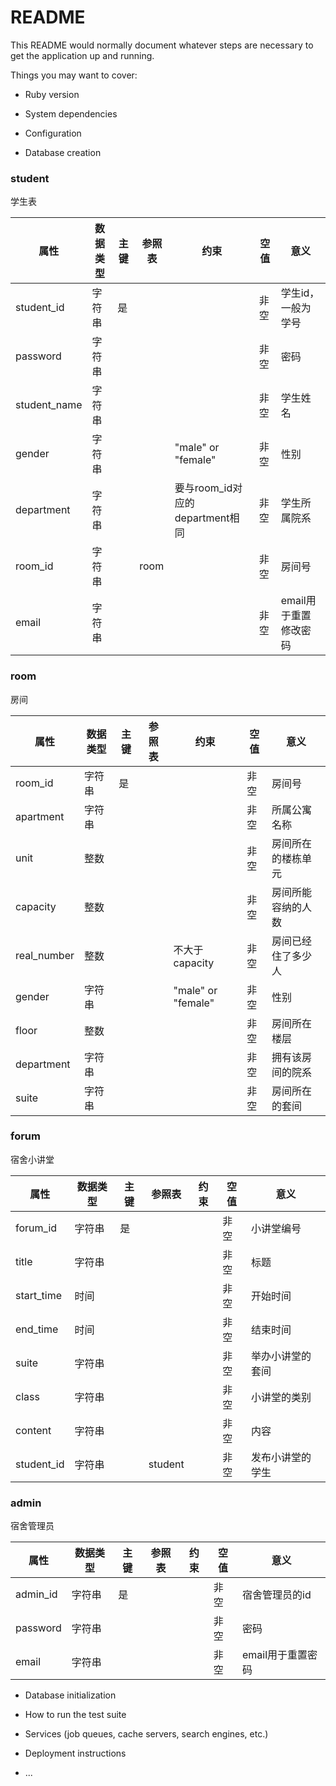 # README

This README would normally document whatever steps are necessary to get the
application up and running.

Things you may want to cover:

* Ruby version

* System dependencies

* Configuration

* Database creation
### student
学生表

属性 | 数据类型 | 主键 | 参照表 | 约束 | 空值 | 意义
-|-|-|-|-|-|-
student_id | 字符串 | 是 | | | 非空 | 学生id，一般为学号
password | 字符串 | | | | 非空 | 密码
student_name | 字符串 | | | | 非空 | 学生姓名
gender | 字符串 | | |"male" or "female" | 非空 | 性别
department | 字符串 | | |要与room_id对应的department相同 | 非空 | 学生所属院系
room_id | 字符串 | |room | | 非空 | 房间号
email | 字符串 | | | | 非空 | email用于重置修改密码

### room
房间

属性 | 数据类型 | 主键 | 参照表 | 约束 | 空值 | 意义
-|-|-|-|-|-|-
room_id | 字符串 | 是 | | | 非空 | 房间号
apartment | 字符串 | | | | 非空 | 所属公寓名称
unit | 整数 | | | | 非空 | 房间所在的楼栋单元
capacity | 整数 | | | | 非空 | 房间所能容纳的人数
real_number | 整数 | | | 不大于capacity | 非空 | 房间已经住了多少人
gender | 字符串 | | | "male" or "female" | 非空 | 性别
floor | 整数 | | | | 非空 | 房间所在楼层
department | 字符串 | | | | 非空 | 拥有该房间的院系
suite | 字符串 | | | | 非空 | 房间所在的套间

### forum
宿舍小讲堂

属性 | 数据类型 | 主键 | 参照表 | 约束 | 空值 | 意义
-|-|-|-|-|-|-
forum_id | 字符串 | 是 | | | 非空 | 小讲堂编号
title | 字符串 | | | | 非空 | 标题
start_time | 时间 | | | | 非空 | 开始时间
end_time | 时间 | | | | 非空 | 结束时间
suite | 字符串 | | | | 非空 | 举办小讲堂的套间
class | 字符串 | | | | 非空 | 小讲堂的类别
content | 字符串 | | | | 非空 | 内容
student_id | 字符串 | | student | | 非空 | 发布小讲堂的学生

### admin
宿舍管理员

属性 | 数据类型 | 主键 | 参照表 | 约束 | 空值 | 意义
-|-|-|-|-|-|-
admin_id | 字符串 | 是 | | | 非空 | 宿舍管理员的id
password | 字符串 | | | | 非空 | 密码
email | 字符串 | | | | 非空 | email用于重置密码

* Database initialization

* How to run the test suite

* Services (job queues, cache servers, search engines, etc.)

* Deployment instructions

* ...

